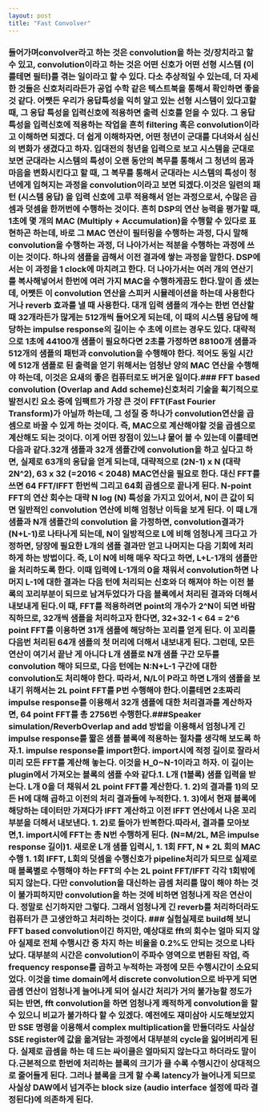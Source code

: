 ```yaml
---
layout: post
title: "Fast Convolver"
---
```


### 들어가며convolver라고 하는 것은 convolution을 하는 것/장치라고 할 수 있고, convolution이라고 하는 것은 어떤 신호가 어떤 선형 시스템 (이를테면 필터)를 겪는 일이라고 할 수 있다. 다소 추상적일 수 있는데, 더 자세한 것들은 신호처리라든가 공업 수학 같은 텍스트북을 통해서 확인하면 좋을 것 같다. 어쨋든 우리가 응답특성을 익히 알고 있는 선형 시스템이 있다고할 때, 그 응답 특성을 입력신호에 적용하면 출력 신호를 얻을 수 있다. 그 응답 특성을 입력신호에 적용하는 작업을 흔히 filtering 혹은 convolution이라고 이해하면 되겠다. 더 쉽게 이해하자면, 어떤 청년이 군대를 다녀와서 심신의 변화가 생겼다고 하자. 입대전의 청년을 입력으로 보고 시스템을 군대로 보면 군대라는 시스템의 특성이 오랜 동안의 복무를 통해서 그 청년의 몸과 마음을 변화시킨다고 할 때, 그 복무를 통해서 군대라는 시스템의 특성이 청년에게 입혀지는 과정을 convolution이라고 보면 되겠다.이것은 일련의 패턴 (시스템 응답) 을 입력 신호에 고루 적용해서 얻는 과정으로서, 수많은 곱셈과 덧셈을 한꺼번에 수행하는 것이다. 흔히 DSP의 연산 능력을 평가할 때, 1초에 몇 개의 MAC (Multiply + Accumulation)을 수행할 수 있다로 표현하곤 하는데, 바로 그 MAC 연산이 필터링을 수행하는 과정, 다시 말해 convolution을 수행하는 과정, 더 나아가서는 적분을 수행하는 과정에 쓰이는 것이다. 하나의 샘플을 곱해서 이전 결과에 쌓는 과정을 말한다. DSP에서는 이 과정을 1 clock에 마치려고 한다. 더 나아가서는 여러 개의 연산기를 복사해넣어서 한번에 여러 가지 MAC을 수행하게끔도 한다.말이 좀 샜는데, 어쨋든 이 convolution 연산을 스피커 시뮬레이션을 하는데 사용한다거나 reverb 효과를 낼 때 사용한다. 대개 입력 샘플의 개수는 한번 연산할 때 32개라든가 많게는 512개씩 들어오게 되는데, 이 때의 시스템 응답에 해당하는 impulse response의 길이는 수 초에 이르는 경우도 있다. 대략적으로 1초에 44100개 샘플이 필요하다면 2초를 가정하면 88100개 샘플과 512개의 샘플의 패턴과 convolution을 수행해야 한다. 적어도 동일 시간에 512개 샘플로 된 출력을 얻기 위해서는 엄청난 양의 MAC 연산을 수행해야 하는데, 이것은 요새의 좋은 컴퓨터로도 버거운 일이다.### FFT based convolution (Overlap and Add scheme)신호처리 기술을 획기적으로 발전시킨 요소 중에 임팩트가 가장 큰 것이 FFT(Fast Fourier Transform)가 아닐까 하는데, 그 성질 중 하나가 convolution연산을 곱셈으로 바꿀 수 있게 하는 것이다. 즉, MAC으로 계산해야할 것을 곱셈으로 계산해도 되는 것이다. 이게 어떤 장점이 있느냐 물어 볼 수 있는데 이를테면 다음과 같다.32개 샘플과 32개 샘플간에 convolution을 하고 싶다고 하면, 실제로 63개의 응답을 얻게 되는데, 대략적으로 (2N-1) x N (대략 2N^2), 63 x 32 (=2016 < 2048) MAC연산을 필요로 한다. 대신 FFT를 쓰면 64 FFT/IFFT 한번씩 그리고 64회 곱셈으로 끝나게 된다. N-point FFT의 연산 회수는 대략 N log (N) 특성을 가지고 있어서, N이 큰 값이 되면 일반적인 convolution 연산에 비해 엄청난 이득을 보게 된다. 이 때 L개 샘플과 N개 샘플간의 convolution 을 가정하면, convolution결과가 (N+L-1)로 나타나게 되는데, N이 일방적으로 L에 비해 엄청나게 크다고 가정하면, 당장에 필요한 L개의 샘플 결과만 얻고 나머지는 다음 기회에 처리하게 하는 방법이다. 즉, L이 N에 비해 매우 작다고 하면, L+L-1개의 샘플만을 처리하도록 한다. 이때 입력에 L-1개의 0을 채워서 convolution하면 나머지 L-1에 대한 결과는 다음 턴에 처리되는 신호와 더 해져야 하는 이전 블록의 꼬리부분이 되므로 남겨두었다가 다음 블록에서 처리된 결과와 더해서 내보내게 된다.이 때, FFT를 적용하려면 point의 개수가 2^N이 되면 바람직하므로, 32개씩 샘플을 처리하고자 한다면, 32+32-1 < 64 = 2^6 point FFT를 이용하면 31개 샘플에 해당하는 꼬리를 얻게 된다. 이 꼬리를 다음번 처리된 64개 샘플의 첫 머리에 더해서 내보내게 된다. 그런데, 모든 연산이 여기서 끝난 게 아니다 L개 샘플로 N개 샘플 구간 모두를 convolution 해야 되므로, 다음 턴에는 N:N+L-1 구간에 대한 convolution도 처리해야 한다. 따라서, N/L이 P라고 하면 L개의 샘플을 보내기 위해서는 2L point FFT를 P번 수행해야 한다.이를테면 2초짜리 impulse response를 이용해서 32개 샘플에 대한 처리결과를 계산하자면, 64 point FFT를 총 2756번 수행한다.###Speaker simulation/ReverbOverlap and add 방법을 이용해서 엄청나게 긴 impulse response를 짧은 샘플 블록에 적용하는 절차를 생각해 보도록 하자.1. impulse response를 import한다. import시에 적정 길이로 잘라서 미리 모든 FFT를 계산해 놓는다. 이것을 H_0~N-1이라고 하자. 이 길이는 plugin에서 가져오는 블록의 샘플 수와 같다.1. L개 (1블록) 샘플 입력을 받는다. L개 0을 더 채워서 2L point FFT를 계산한다. 1. 2)의 결과를 1)의 모든 H에 대해 곱하고 이전의 처리 결과들에 누적한다. 1. 3)에서 현재 블록에 해당하는 데이터만 가져다가 IFFT 계산하고 이전 IFFT 연산에서 나온 꼬리부분을 더해서 내보낸다. 1. 2)로 돌아가 반복한다.따라서, 결과를 모아보면,1. import시에 FFT는 총 N번 수행하게 된다. (N=M/2L, M은 impulse response 길이)1. 새로운 L개 샘플 입력시,  1. 1회 FFT, N * 2L 회의 MAC 수행 1. 1회 IFFT, L회의 덧셈을 수행신호가 pipeline처리가 되므로 실제로 매 블록별로 수행해야 하는 FFT의 수는 2L point FFT/IFFT 각각 1회밖에 되지 않는다. 다만 convolution을 대신하는 곱셈 처리를 많이 해야 하는 것이 불가피하지만 convolution을 하는 것에 비하면 엄청나게 작은 연산이다. 정말로 신기하지만 그렇다. 그래서 엄청나게 긴 reverb를 처리하더라도 컴퓨터가 큰 고생안하고 처리하는 것이다. ### 실험실제로 build해 보니 FFT based convolution이긴 하지만, 예상대로 fft의 회수는 얼마 되지 않아 실제로 전체 수행시간 중 차지 하는 비율을 0.2%도 안되는 것으로 나타났다. 대부분의 시간은 convolution이 주파수 영역으로 변환된 작업, 즉 frequency response를 곱하고 누적하는 과정에 모든 수행시간이 소요되었다. 이것을 time domain에서 discrete convolution으로 바꾸게 되면 곱셈 연산이 엄청나게 늘어나게 되어 실시간 처리가 거의 불가능할 정도가 되는 반면, fft convolution을 하면 엄청나게 쾌적하게 convolution을 할 수 있으니 비교가 불가하다 할 수 있겠다. 예전에도 재미삼아 시도해보았지만 SSE 명령을 이용해서 complex multiplication을 만들더라도 사실상 SSE register에 값을 옮겨담는 과정에서 대부분의 cycle을 잃어버리게 된다. 실제로 곱셈을 하는 데 드는 싸이클은 얼마되지 않는다고 하더라도 말이다.근본적으로 한번에 처리하는 블록의 크기가 클 수록 수행시간이 상대적으로 줄어들게 된다. 그러나 블록을 크게 할 수록 latency가 늘어나게 되므로 사실상 DAW에서 넘겨주는 block size (audio interface 설정에 따라 결정된다)에 의존하게 된다. 

